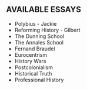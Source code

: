 ## AVAILABLE ESSAYS

- Polybius - Jackie
- Reforming History - Gilbert
- The Dunning School
- The Annales School
- Fernand Braudel
- Eurocentrism
- History Wars
- Postcolonialism
- Historical Truth
- Professional History
